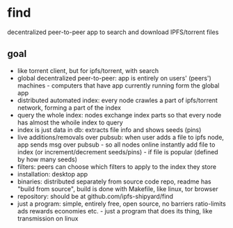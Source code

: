 # find
decentralized peer-to-peer app to search and download IPFS/torrent files

## goal

- like torrent client, but for ipfs/torrent, with search
- global decentralized peer-to-peer: app is entirely on users' (peers') machines - computers that have app currently running form the global app
- distributed automated index: every node crawles a part of ipfs/torrent network, forming a part of the index
- query the whole index: nodes exchange index parts so that every node has almost the whoile index to query
- index is just data in db: extracts file info and shows seeds (pins)
- live additions/removals over pubsub: when user adds a file to ipfs node, app sends msg over pubsub - so all nodes online instantly add file to index (or increment/decrement seeds/pins) - if file is popular (defined by how many seeds)
- filters: peers can choose which filters to apply to the index they store
- installation: desktop app
- binaries: distributed separately from source code repo, readme has "build from source", build is done with Makefile, like linux, tor browser
- repository: should be at github.com/ipfs-shipyard/find
- just a program: simple, entirely free, open source, no barriers ratio-limits ads rewards economies etc. - just a program that does its thing, like transmission on linux